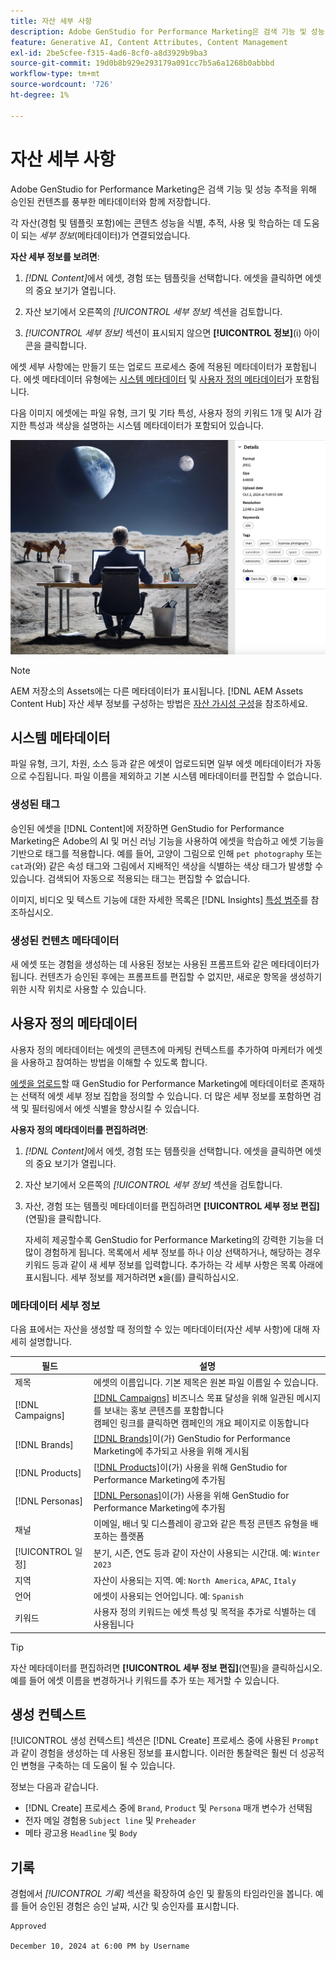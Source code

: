 ```yaml
---
title: 자산 세부 사항
description: Adobe GenStudio for Performance Marketing은 검색 기능 및 성능 추적을 위해 승인된 컨텐츠를 풍부한 메타데이터와 함께 저장합니다.
feature: Generative AI, Content Attributes, Content Management
exl-id: 2be5cfee-f315-4ad6-8cf0-a8d3929b9ba3
source-git-commit: 19d0b8b929e293179a091cc7b5a6a1268b0abbbd
workflow-type: tm+mt
source-wordcount: '726'
ht-degree: 1%

---
```


# 자산 세부 사항

Adobe GenStudio for Performance Marketing은 검색 기능 및 성능 추적을 위해 승인된 컨텐츠를 풍부한 메타데이터와 함께 저장합니다.

각 자산(경험 및 템플릿 포함)에는 콘텐츠 성능을 식별, 추적, 사용 및 학습하는 데 도움이 되는 _세부 정보_(메타데이터)가 연결되었습니다.

**자산 세부 정보를 보려면**:

1. _[!DNL Content]_&#x200B;에서 에셋, 경험 또는 템플릿을 선택합니다. 에셋을 클릭하면 에셋의 중요 보기가 열립니다.

1. 자산 보기에서 오른쪽의 _[!UICONTROL 세부 정보]_ 섹션을 검토합니다.

1. _[!UICONTROL 세부 정보]_ 섹션이 표시되지 않으면 **[!UICONTROL 정보]**(i) 아이콘을 클릭합니다.

에셋 세부 사항에는 만들기 또는 업로드 프로세스 중에 적용된 메타데이터가 포함됩니다. 에셋 메타데이터 유형에는 [시스템 메타데이터](#system-metadata) 및 [사용자 정의 메타데이터](#user-defined-metadata)가 포함됩니다.

다음 이미지 에셋에는 파일 유형, 크기 및 기타 특성, 사용자 정의 키워드 1개 및 AI가 감지한 특성과 색상을 설명하는 시스템 메타데이터가 포함되어 있습니다.

![여러 태그가 있는 에셋의 세부 정보](/help/assets/content-asset-details.png)

>[!NOTE]
>
>AEM 저장소의 Assets에는 다른 메타데이터가 표시됩니다. [!DNL AEM Assets Content Hub] 자산 세부 정보를 구성하는 방법은 [자산 가시성 구성](connect-aem-repo.md#step-4-configure-asset-visibility)을 참조하세요.

## 시스템 메타데이터

파일 유형, 크기, 차원, 소스 등과 같은 에셋이 업로드되면 일부 에셋 메타데이터가 자동으로 수집됩니다. 파일 이름을 제외하고 기본 시스템 메타데이터를 편집할 수 없습니다.

### 생성된 태그

승인된 에셋을 [!DNL Content]에 저장하면 GenStudio for Performance Marketing은 Adobe의 AI 및 머신 러닝 기능을 사용하여 에셋을 학습하고 에셋 기능을 기반으로 태그를 적용합니다. 예를 들어, 고양이 그림으로 인해 `pet photography` 또는 `cat`과(와) 같은 속성 태그와 그림에서 지배적인 색상을 식별하는 색상 태그가 발생할 수 있습니다. 검색되어 자동으로 적용되는 태그는 편집할 수 없습니다.

이미지, 비디오 및 텍스트 기능에 대한 자세한 목록은 [!DNL Insights] [특성 범주](/help/user-guide/insights/attributes.md#categories)를 참조하십시오.

### 생성된 컨텐츠 메타데이터

새 에셋 또는 경험을 생성하는 데 사용된 정보는 사용된 프롬프트와 같은 메타데이터가 됩니다. 컨텐츠가 승인된 후에는 프롬프트를 편집할 수 없지만, 새로운 항목을 생성하기 위한 시작 위치로 사용할 수 있습니다.

## 사용자 정의 메타데이터

사용자 정의 메타데이터는 에셋의 콘텐츠에 마케팅 컨텍스트를 추가하여 마케터가 에셋을 사용하고 참여하는 방법을 이해할 수 있도록 합니다.

[에셋을 업로드](/help/user-guide/content/manage-assets.md#add-assets)할 때 GenStudio for Performance Marketing에 메타데이터로 존재하는 선택적 에셋 세부 정보 집합을 정의할 수 있습니다. 더 많은 세부 정보를 포함하면 검색 및 필터링에서 에셋 식별을 향상시킬 수 있습니다.

**사용자 정의 메타데이터를 편집하려면**:

1. _[!DNL Content]_&#x200B;에서 에셋, 경험 또는 템플릿을 선택합니다. 에셋을 클릭하면 에셋의 중요 보기가 열립니다.

1. 자산 보기에서 오른쪽의 _[!UICONTROL 세부 정보]_ 섹션을 검토합니다.

1. 자산, 경험 또는 템플릿 메타데이터를 편집하려면 **[!UICONTROL 세부 정보 편집]**(연필)을 클릭합니다.

   자세히 제공할수록 GenStudio for Performance Marketing의 강력한 기능을 더 많이 경험하게 됩니다. 목록에서 세부 정보를 하나 이상 선택하거나, 해당하는 경우 키워드 등과 같이 새 세부 정보를 입력합니다. 추가하는 각 세부 사항은 목록 아래에 표시됩니다. 세부 정보를 제거하려면 **`x`**&#x200B;을(를) 클릭하십시오.

### 메타데이터 세부 정보

다음 표에서는 자산을 생성할 때 정의할 수 있는 메타데이터(자산 세부 사항)에 대해 자세히 설명합니다.

| 필드 | 설명 |
| -------------- | ----------- |
| 제목 | 에셋의 이름입니다. 기본 제목은 원본 파일 이름일 수 있습니다. |
| [!DNL Campaigns] | [[!DNL Campaigns]](/help/user-guide/campaigns/overview.md) 비즈니스 목표 달성을 위해 일관된 메시지를 보내는 홍보 콘텐츠를 포함합니다<br>캠페인 링크를 클릭하면 캠페인의 개요 페이지로 이동합니다 |
| [!DNL Brands] | [[!DNL Brands]](/help/user-guide/guidelines/brands.md)이(가) GenStudio for Performance Marketing에 추가되고 사용을 위해 게시됨 |
| [!DNL Products] | [[!DNL Products]](/help/user-guide/guidelines/products.md)이(가) 사용을 위해 GenStudio for Performance Marketing에 추가됨 |
| [!DNL Personas] | [[!DNL Personas]](/help/user-guide/guidelines/personas.md)이(가) 사용을 위해 GenStudio for Performance Marketing에 추가됨 |
| 채널 | 이메일, 배너 및 디스플레이 광고와 같은 특정 콘텐츠 유형을 배포하는 플랫폼 |
| [!UICONTROL 일정] | 분기, 시즌, 연도 등과 같이 자산이 사용되는 시간대. 예: `Winter 2023` |
| 지역 | 자산이 사용되는 지역. 예: `North America`, `APAC`, `Italy` |
| 언어 | 에셋이 사용되는 언어입니다. 예: `Spanish` |
| 키워드 | 사용자 정의 키워드는 에셋 특성 및 목적을 추가로 식별하는 데 사용됩니다 |

>[!TIP]
>
>자산 메타데이터를 편집하려면 **[!UICONTROL 세부 정보 편집]**(연필)을 클릭하십시오. 예를 들어 에셋 이름을 변경하거나 키워드를 추가 또는 제거할 수 있습니다.

## 생성 컨텍스트

[!UICONTROL 생성 컨텍스트] 섹션은 [!DNL Create] 프로세스 중에 사용된 `Prompt`과 같이 경험을 생성하는 데 사용된 정보를 표시합니다. 이러한 통찰력은 훨씬 더 성공적인 변형을 구축하는 데 도움이 될 수 있습니다.

정보는 다음과 같습니다.

- [!DNL Create] 프로세스 중에 `Brand`, `Product` 및 `Persona` 매개 변수가 선택됨
- 전자 메일 경험용 `Subject line` 및 `Preheader`
- 메타 광고용 `Headline` 및 `Body`

## 기록

경험에서 _[!UICONTROL 기록]_ 섹션을 확장하여 승인 및 활동의 타임라인을 봅니다. 예를 들어 승인된 경험은 승인 날짜, 시간 및 승인자를 표시합니다.

```
Approved

December 10, 2024 at 6:00 PM by Username
```
